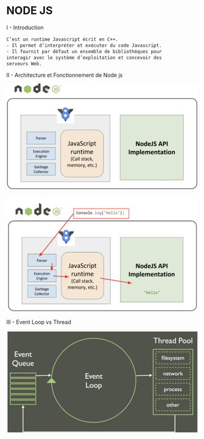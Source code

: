# NODE JS

I - Introduction
```
C’est un runtime Javascript écrit en C++.
- Il permet d’interpréter et exécuter du code Javascript.
- Il fournit par défaut un ensemble de bibliothèques pour
interagir avec le système d’exploitation et concevoir des
serveurs Web.

```

II - Architecture et Fonctionnement de Node js

![alt text for screen readers](/n3/node-js/images/architecture.png)

![alt text for screen readers](/n3/node-js/images/node-js-parser.png)



III - Event Loop vs Thread

![alt text for screen readers](/n3/node-js/images/event-loop.png)

